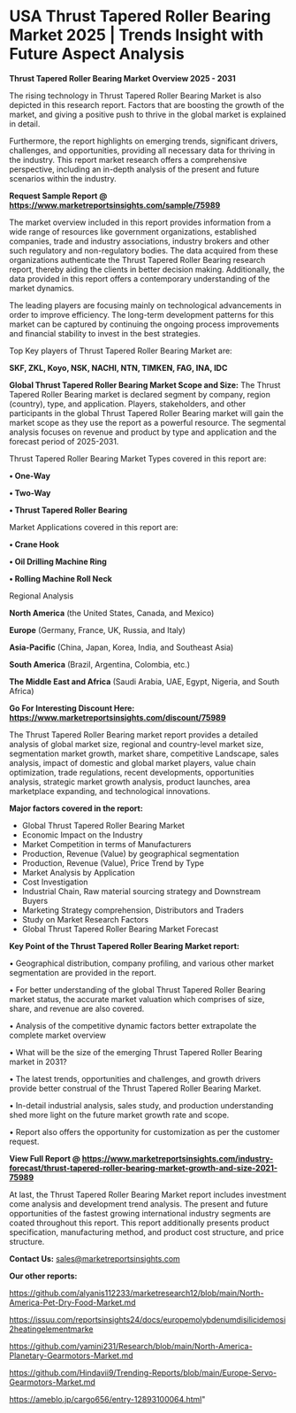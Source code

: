 # USA  Thrust Tapered Roller Bearing Market 2025 | Trends Insight with Future Aspect Analysis

<Strong> Thrust Tapered Roller Bearing Market Overview 2025 - 2031</strong>

The rising technology in Thrust Tapered Roller Bearing Market is also depicted in this research report. Factors that are boosting the growth of the market, and giving a positive push to thrive in the global market is explained in detail.

Furthermore, the report highlights on emerging trends, significant drivers, challenges, and opportunities, providing all necessary data for thriving in the industry. This report market research offers a comprehensive perspective, including an in-depth analysis of the present and future scenarios within the industry.

<strong>Request Sample Report @ <a href=https://www.marketreportsinsights.com/sample/75989>https://www.marketreportsinsights.com/sample/75989</a></strong>

The market overview included in this report provides information from a wide range of resources like government organizations, established companies, trade and industry associations, industry brokers and other such regulatory and non-regulatory bodies. The data acquired from these organizations authenticate the Thrust Tapered Roller Bearing research report, thereby aiding the clients in better decision making. Additionally, the data provided in this report offers a contemporary understanding of the market dynamics.

The leading players are focusing mainly on technological advancements in order to improve efficiency. The long-term development patterns for this market can be captured by continuing the ongoing process improvements and financial stability to invest in the best strategies.

Top Key players of Thrust Tapered Roller Bearing Market are:

<strong>SKF, ZKL, Koyo, NSK, NACHI, NTN, TIMKEN, FAG, INA, IDC</strong>

<strong><b>Global Thrust Tapered Roller Bearing Market Scope and Size:</b></strong>
The Thrust Tapered Roller Bearing market is declared segment by company, region (country), type, and application. Players, stakeholders, and other participants in the global Thrust Tapered Roller Bearing market will gain the market scope as they use the report as a powerful resource. The segmental analysis focuses on revenue and product by type and application and the forecast period of 2025-2031.

Thrust Tapered Roller Bearing Market Types covered in this report are:

<strong>• One-Way

• Two-Way

• Thrust Tapered Roller Bearing</strong>

Market Applications covered in this report are:

<strong>• Crane Hook

• Oil Drilling Machine Ring

• Rolling Machine Roll Neck</strong> 

Regional Analysis

<strong>North America</strong> (the United States, Canada, and Mexico)

<strong>Europe</strong> (Germany, France, UK, Russia, and Italy)

<strong>Asia-Pacific</strong> (China, Japan, Korea, India, and Southeast Asia)

<strong>South America</strong> (Brazil, Argentina, Colombia, etc.)

<strong>The Middle East and Africa</strong> (Saudi Arabia, UAE, Egypt, Nigeria, and South Africa)

<strong>Go For Interesting Discount Here: <a href=https://www.marketreportsinsights.com/discount/75989>https://www.marketreportsinsights.com/discount/75989</a></strong>

The Thrust Tapered Roller Bearing market report provides a detailed analysis of global market size, regional and country-level market size, segmentation market growth, market share, competitive Landscape, sales analysis, impact of domestic and global market players, value chain optimization, trade regulations, recent developments, opportunities analysis, strategic market growth analysis, product launches, area marketplace expanding, and technological innovations.

<strong><b>Major factors covered in the report:</b></strong>
<ul>
  <li>Global Thrust Tapered Roller Bearing Market </li>
  <li>Economic Impact on the Industry</li>
  <li>Market Competition in terms of Manufacturers</li>
  <li>Production, Revenue (Value) by geographical segmentation</li>
  <li>Production, Revenue (Value), Price Trend by Type</li>
  <li>Market Analysis by Application</li>
  <li>Cost Investigation</li>
  <li>Industrial Chain, Raw material sourcing strategy and Downstream Buyers</li>
  <li>Marketing Strategy comprehension, Distributors and Traders</li>
  <li>Study on Market Research Factors</li>
  <li>Global Thrust Tapered Roller Bearing Market Forecast</li>
</ul>

<strong><b>Key Point of the Thrust Tapered Roller Bearing Market report:</b></strong>

• Geographical distribution, company profiling, and various other market segmentation are provided in the report.

• For better understanding of the global Thrust Tapered Roller Bearing market status, the accurate market valuation which comprises of size, share, and revenue are also covered.

• Analysis of the competitive dynamic factors better extrapolate the complete market overview

• What will be the size of the emerging Thrust Tapered Roller Bearing market in 2031?

• The latest trends, opportunities and challenges, and growth drivers provide better construal of the Thrust Tapered Roller Bearing Market.

• In-detail industrial analysis, sales study, and production understanding shed more light on the future market growth rate and scope.

• Report also offers the opportunity for customization as per the customer request.

<strong><b>View Full Report @ <a href=https://www.marketreportsinsights.com/industry-forecast/thrust-tapered-roller-bearing-market-growth-and-size-2021-75989>https://www.marketreportsinsights.com/industry-forecast/thrust-tapered-roller-bearing-market-growth-and-size-2021-75989</a></b></strong>


At last, the Thrust Tapered Roller Bearing Market report includes investment come analysis and development trend analysis. The present and future opportunities of the fastest growing international industry segments are coated throughout this report. This report additionally presents product specification, manufacturing method, and product cost structure, and price structure.

<strong>Contact Us:</strong>
sales@marketreportsinsights.com

<strong>Our other reports:</strong>

<a href=https://github.com/alyanis112233/marketresearch12/blob/main/North-America-Pet-Dry-Food-Market.md>https://github.com/alyanis112233/marketresearch12/blob/main/North-America-Pet-Dry-Food-Market.md</a>

<a href=https://issuu.com/reportsinsights24/docs/europemolybdenumdisilicidemosi2heatingelementmarke>https://issuu.com/reportsinsights24/docs/europemolybdenumdisilicidemosi2heatingelementmarke</a>

<a href=https://github.com/yamini231/Research/blob/main/North-America-Planetary-Gearmotors-Market.md>https://github.com/yamini231/Research/blob/main/North-America-Planetary-Gearmotors-Market.md</a>

<a href=https://github.com/Hindavii9/Trending-Reports/blob/main/Europe-Servo-Gearmotors-Market.md>https://github.com/Hindavii9/Trending-Reports/blob/main/Europe-Servo-Gearmotors-Market.md</a>

<a href=https://ameblo.jp/cargo656/entry-12893100064.html>https://ameblo.jp/cargo656/entry-12893100064.html</a>"
